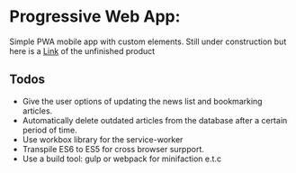 
# Progressive Web App: 

Simple PWA mobile app with custom elements.
Still under construction but here is a [Link](https://pwa-mobile-app-c6f33.firebaseapp.com) of the unfinished product

## Todos

* Give the user options of updating the news list and bookmarking articles.
* Automatically delete outdated articles from the database after a certain period of time.
* Use workbox library for the service-worker
* Transpile ES6 to ES5 for cross browser surpport. 
* Use a build tool: gulp or webpack for minifaction e.t.c 
